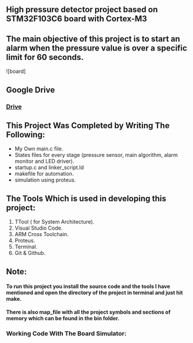 ## High pressure detector project based on STM32F103C6 board with Cortex-M3

## The main objective of this project is to start an alarm when the pressure value is over a specific limit for 60 seconds.

![board]

## Google Drive 
### [Drive](https://drive.google.com/drive/folders/1t-TtS8-zy63dYuKqBTmWGm1xaVTbMjsl?usp=drive_link)


## This Project Was Completed by Writing The Following:

- My Own main.c file.
- States files for every stage (pressure sensor, main algorithm, alarm monitor and LED driver).
- startup.c and linker_script.ld
- makefile for automation.
- simulation using proteus.

## The Tools Which is used in developing this project:
1. TTool ( for System Architecture).
2. Visual Studio Code.
3. ARM Cross Toolchain.
4. Proteus.
5. Terminal.
6. Git & Github.


## Note:
#### To run this project you install the source code and the tools I have mentioned and open the directory of the project in terminal and just hit make.


**There is also map_file with all the project symbols and sections of memory which can be found in the bin folder.**

### Working Code With The Board Simulator:





